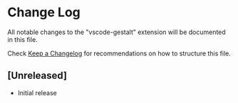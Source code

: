 # Change Log

All notable changes to the "vscode-gestalt" extension will be documented in this file.

Check [Keep a Changelog](http://keepachangelog.com/) for recommendations on how to structure this file.

## [Unreleased]

- Initial release